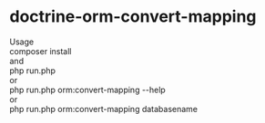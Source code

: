 # doctrine-orm-convert-mapping

Usage<br />
composer install<br />
and<br />
php run.php<br />
or<br />
php run.php orm:convert-mapping --help<br />
or<br />
php run.php orm:convert-mapping databasename
